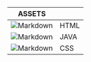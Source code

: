 |ASSETS||
|------------|--------|
![Markdown](https://img.shields.io/badge/HTML-239120?style=for-the-badge&logo=html5&logoColor=white)|HTML|
![Markdown](https://img.shields.io/badge/JavaScript-F7DF1E?style=for-the-badge&logo=javascript&logoColor=black)|JAVA|
![Markdown](https://img.shields.io/badge/CSS-239120?&style=for-the-badge&logo=css3&logoColor=white)|CSS|


